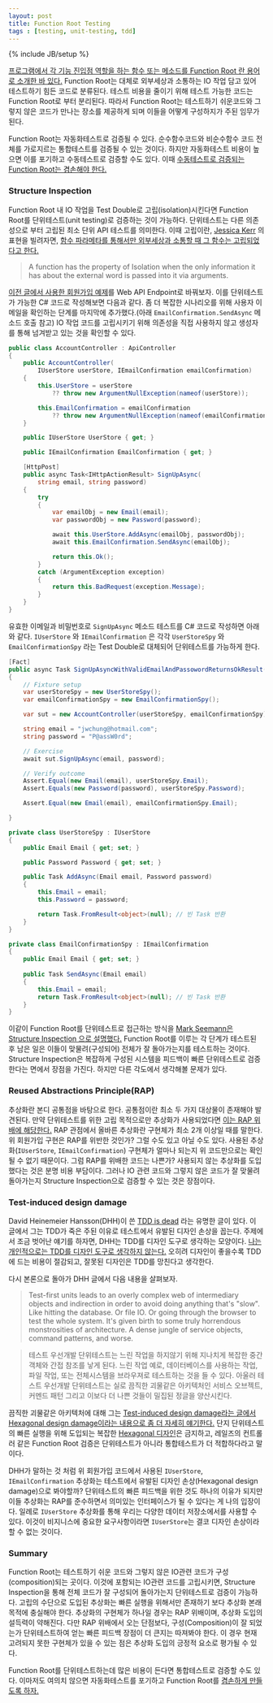 ```yaml
---
layout: post
title: Function Root Testing
tags : [testing, unit-testing, tdd]
---
```

{% include JB/setup %}

[프로그램에서 각 기능 진입점 역할을 하는 함수 또는 메소드를 Function Root 란 용어로 소개한 바 있다.](/how-to-write-more-testable-code#function-root) Function Root는 대체로 외부세상과 소통하는 IO 작업 담고 있어 테스트하기 힘든 코드로 분류된다. 테스트 비용을 줄이기 위해 테스트 가능한 코드는 Function Root로 부터 분리된다. 따라서 Function Root는 테스트하기 쉬운코드와 그렇지 않은 코드가 만나는 장소를 제공하게 되며 이들을 어떻게 구성하지가 주된 임무가 된다. 

Function Root는 자동화테스트로 검증될 수 있다. 순수함수코드와 비순수함수 코드 전체를 가로지르는 통합테스트를 검증될 수 있는 것이다. 하지만 자동화테스트 비용이 높으면 이를 포기하고 수동테스트로 검증할 수도 있다. 이때 [수동테스트로 검증되는 Function Root는 겸손해야 한다.](/test-humility)

<!-- break -->

### Structure Inspection

Function Root 내 IO 작업을 Test Double로 고립(isolation)시킨다면 Function Root를 단위테스트(unit testing)로 검증하는 것이 가능하다. 단위테스트는 다른 의존성으로 부터 고립된 최소 단위 API 테스트를 의미한다. 이때 고립이란, [Jessica Kerr](http://jessitron.com/) 의 표현을 빌려자면, [함수 파라메타를 통해서만 외부세상과 소통할 때 그 함수는 고립되었다고 한다.](http://blog.ploeh.dk/2015/05/07/functional-design-is-intrinsically-testable/)

> A function has the property of Isolation when the only information it has about the external word is passed into it via arguments.

[이전 글에서 사용한 회원가입 예제](/test-humility#humble-object)를 Web API Endpoint로 바꿔보자. 이를 단위테스트가 가능한 C# 코드로 작성해보면 다음과 같다. 좀 더 복잡한 시나리오를 위해 사용자 이메일을 확인하는 단계를 마지막에 추가했다.(아래 `EmailConfirmation.SendAsync` 메소드 호출 참고) IO 작업 코드를 고립시키기 위해 의존성을 직접 사용하지 않고 생성자를 통해 넘겨받고 있는 것을 확인할 수 있다.

```c#
public class AccountController : ApiController
{
    public AccountController(
        IUserStore userStore, IEmailConfirmation emailConfirmation)
    {
        this.UserStore = userStore
            ?? throw new ArgumentNullException(nameof(userStore));

        this.EmailConfirmation = emailConfirmation
            ?? throw new ArgumentNullException(nameof(emailConfirmation));
    }

    public IUserStore UserStore { get; }

    public IEmailConfirmation EmailConfirmation { get; }

    [HttpPost]
    public async Task<IHttpActionResult> SignUpAsync(
        string email, string password)
    {
        try
        {
            var emailObj = new Email(email);
            var passwordObj = new Password(password);

            await this.UserStore.AddAsync(emailObj, passwordObj);
            await this.EmailConfirmation.SendAsync(emailObj);

            return this.Ok();
        }
        catch (ArgumentException exception)
        {
            return this.BadRequest(exception.Message);
        }
    }
}
```
유효한 이메일과 비밀번호로 `SignUpAsync` 메소드 테스트를 C# 코드로 작성하면 아래와 같다. `IUserStore` 와 `IEmailConfirmation` 은 각각 `UserStoreSpy` 와 `EmailConfirmationSpy` 라는 Test Double로 대체되어 단위테스트를 가능하게 한다.

```c#
[Fact]
public async Task SignUpAsyncWithValidEmailAndPassowordReturnsOkResult()
{
    // Fixture setup
    var userStoreSpy = new UserStoreSpy();
    var emailConfirmationSpy = new EmailConfirmationSpy();

    var sut = new AccountController(userStoreSpy, emailConfirmationSpy);

    string email = "jwchung@hotmail.com";
    string password = "P@assW0rd";

    // Exercise
    await sut.SignUpAsync(email, password);

    // Verify outcome
    Assert.Equal(new Email(email), userStoreSpy.Email);
    Assert.Equals(new Password(password), userStoreSpy.Password);

    Assert.Equal(new Email(email), emailConfirmationSpy.Email);

}

private class UserStoreSpy : IUserStore
{
    public Email Email { get; set; }

    public Password Password { get; set; }

    public Task AddAsync(Email email, Password password)
    {
        this.Email = email;
        this.Password = password;

        return Task.FromResult<object>(null); // 빈 Task 반환
    }
}

private class EmailConfirmationSpy : IEmailConfirmation
{
    public Email Email { get; set; }
            
    public Task SendAsync(Email email)
    {
        this.Email = email;
        return Task.FromResult<object>(null); // 빈 Task 반환
    }
}
```

이같이 Function Root를 단위테스트로 접근하는 방식을 [Mark Seemann은 Structure Inspection 으로 설명했다.](http://blog.ploeh.dk/2013/04/04/structural-inspection/) Function Root를 이루는 각 단계가 테스트된 후 남은 일은 이들이 맞물려(구성되어) 전체가 잘 돌아가는지를 테스트하는 것이다. Structure Inspection은 복잡하게 구성된 시스템을 피드백이 빠른 단위테스트로 검증한다는 면에서 장점을 가진다. 하지만 다른 각도에서 생각해볼 문제가 있다.

### Reused Abstractions Principle(RAP)

추상화란 본디 공통점을 바탕으로 한다. 공통점이란 최소 두 가지 대상물이 존재해야 발견된다. 만약 단위테스트를 위한 고립 목적으로만 추상화가 사용되었다면 [이는 RAP 위배에 해당한다.](http://www.codemanship.co.uk/parlezuml/blog/?postid=934) RAP 관점에서 올바른 추상화란 구현체가 최소 2개 이상일 때를 말한다. 위 회원가입 구현은 RAP를 위반한 것인가? 그럴 수도 있고 아닐 수도 있다. 사용된 추상화(`IUserStore`, `IEmailConfirmation`) 구현체가 얼마나 되는지 위 코드만으로는 확인될 수 없기 때문이다. 그럼 RAP를 위배한 코드는 나쁜가? 사용되지 않는 추상화를 도입했다는 것은 분명 비용 부담이다. 그러나 IO 관련 코드와 그렇지 않은 코드가 잘 맞물려 돌아가는지 Structure Inspection으로 검증할 수 있는 것은 장점이다.

### Test-induced design damage

David Heinemeier Hansson(DHH)이 쓴 [TDD is dead](http://david.heinemeierhansson.com/2014/tdd-is-dead-long-live-testing.html) 라는 유명한 글이 있다. 이 글에서 그는 TDD가 죽은 주된 이유로 테스트에서 유발된 디자인 손상을 꼽는다. 주제에서 조금 벗어난 얘기를 하자면, DHH는 TDD를 디자인 도구로 생각하는 모양이다. [나는 개인적으로는 TDD를 디자인 도구로 생각하지 않는다.](https://www.facebook.com/jinwook.chung.167/posts/1890555361179897) 오히려 디자인이 좋을수록 TDD에 드는 비용이 절감되고, 잘못된 디자인은 TDD를 망친다고 생각한다.

다시 본론으로 돌아가 DHH 글에서 다음 내용을 살펴보자. 

> Test-first units leads to an overly complex web of intermediary objects and indirection in order to avoid doing anything that's "slow". Like hitting the database. Or file IO. Or going through the browser to test the whole system. It's given birth to some truly horrendous monstrosities of architecture. A dense jungle of service objects, command patterns, and worse.

> 테스트 우선개발 단위테스트는 느린 작업을 하지않기 위해 지나치게 복잡한 중간 객체와 간접 참조를 낳게 된다. 느린 작업 예로, 데이터베이스를 사용하는 작업, 파일 작업, 또는 전체시스템을 브라우져로 테스트하는 것을 들 수 있다. 아울러 테스트 우선개발 단위테스트는 실로 끔직한 괴물같은 아키텍처인 서비스 오브젝트, 커멘드 패턴 그리고 이보다 더 나쁜 것들이 밀집된 정글을 양산시킨다.

끔직한 괴물같은 아키텍처에 대해 그는 [Test-induced design damage라는 글에서 Hexagonal design damage이라는 내용으로 좀 더 자세히 얘기한다.](http://david.heinemeierhansson.com/2014/test-induced-design-damage.html) 단지 단위테스트의 빠른 실행을 위해 도입되는 복잡한 [Hexagonal 디자인](http://blog.ploeh.dk/2013/12/03/layers-onions-ports-adapters-its-all-the-same/)은 금지하고, 레일즈의 컨트롤러 같은 Function Root 검증은 단위테스트가 아니라 통합테스트가 더 적합하다라고 말이다.

DHH가 말하는 것 처럼 위 회원가입 코드에서 사용된 `IUserStore`, `IEmailConfirmation` 추상화는 테스트에서 유발된 디자인 손상(Hexagonal design damage)으로 봐야할까? 단위테스트의 빠른 피드백을 위한 것도 하나의 이유가 되지만 이들 추상화는 RAP를 준수하면서 의미있는 인터페이스가 될 수 있다는 게 나의 입장이다. 일례로 `IUserStore` 추상화를 통해 우리는 다양한 데이터 저장소에서를 사용할 수 있다. 이것이 비지니스에 중요한 요구사항이라면 `IUserStore`는 결코 디자인 손상이라 할 수 없는 것이다.

### Summary


 Function Root는 테스트하기 쉬운 코드와 그렇지 않은 IO관련 코드가 구성(composition)되는 곳이다. 이것에 포함되는 IO관련 코드를 고립시키면, Structure Inspection을 통해 전체 코드가 잘 구성되어 돌아가는지 단위테스트로 검증이 가능하다. 고립의 수단으로 도입된 추상화는 빠른 실행을 위해서만 존재하기 보다 추상화 본래 목적에 충실해야 한다. 추상화의 구현체가 하나일 경우는 RAP 위배이며, 추상화 도입의 설득력이 약해진다. 다만 RAP 위배에서 오는 단점보다, 구성(Composition)이 잘 되었는가 단위테스트하여 얻는 빠른 피드백 장점이 더 큰지는 따져봐야 한다. 이 경우 현재 고려되지 못한 구현체가 있을 수 있는 점은 추상화 도입의 긍정적 요소로 평가될 수 있다.

Function Root를 단위테스트하는데 많은 비용이 든다면 통합테스트로 검증할 수도 있다. 이마저도 여의치 않으면 자동화테스트를 포기하고 Function Root를 [겸손하게 만들도록 하자.](/test-humility)